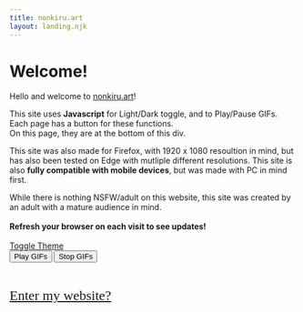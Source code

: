 ```yaml
---
title: nonkiru.art
layout: landing.njk
---
```


# Welcome!

Hello and welcome to <a href="/">nonkiru.art</a>!

This site uses <b>Javascript</b> for Light/Dark toggle, and to Play/Pause GIFs. Each page has a button for these functions. 
<br>On this page, they are at the bottom of this div.

This site was also made for Firefox, with 1920 x 1080 resoultion in mind, but has also been tested on Edge with mutliple different resolutions.
This site is also <b>fully compatible with mobile devices</b>, but was made with PC in mind first.

While there is nothing NSFW/adult on this website, this site was created by an adult with a mature audience in mind.
<br><br>
<b>Refresh your browser on each visit to see updates!</b>
<br>
<br><a href="#" id="theme-toggle" onclick="modeSwitcher()" class="fakebutton">Toggle Theme</a>
<br><button id="play-gif" onclick="myPlayFunction()">Play GIFs</button>
<button id="stop-gif" onclick="myPauseFunction()">Stop GIFs</button>

<br>
<div class="freezeframe">
<img src="/assets/img/border.webp" alt="">
</div>

<a href="/home/" style="font-size: 1.5rem; font-family: 'Patrick Hand', cursive;">Enter my website?</a>

